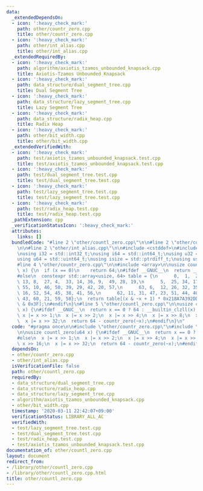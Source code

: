 ```yaml
---
data:
  _extendedDependsOn:
  - icon: ':heavy_check_mark:'
    path: other/countr_zero.cpp
    title: other/countr_zero.cpp
  - icon: ':heavy_check_mark:'
    path: other/int_alias.cpp
    title: other/int_alias.cpp
  _extendedRequiredBy:
  - icon: ':heavy_check_mark:'
    path: algorithm/axiotis_tzamos_unbounded_knapsack.cpp
    title: Axiotis-Tzamos Unbounded Knapsack
  - icon: ':heavy_check_mark:'
    path: data_structure/dual_segment_tree.cpp
    title: Dual Segment Tree
  - icon: ':heavy_check_mark:'
    path: data_structure/lazy_segment_tree.cpp
    title: Lazy Segment Tree
  - icon: ':heavy_check_mark:'
    path: data_structure/radix_heap.cpp
    title: Radix Heap
  - icon: ':heavy_check_mark:'
    path: other/bit_width.cpp
    title: other/bit_width.cpp
  _extendedVerifiedWith:
  - icon: ':heavy_check_mark:'
    path: test/axiotis_tzamos_unbounded_knapsack.test.cpp
    title: test/axiotis_tzamos_unbounded_knapsack.test.cpp
  - icon: ':heavy_check_mark:'
    path: test/dual_segment_tree.test.cpp
    title: test/dual_segment_tree.test.cpp
  - icon: ':heavy_check_mark:'
    path: test/lazy_segment_tree.test.cpp
    title: test/lazy_segment_tree.test.cpp
  - icon: ':heavy_check_mark:'
    path: test/radix_heap.test.cpp
    title: test/radix_heap.test.cpp
  _pathExtension: cpp
  _verificationStatusIcon: ':heavy_check_mark:'
  attributes:
    links: []
  bundledCode: "#line 2 \"other/countl_zero.cpp\"\n\n#line 2 \"other/countr_zero.cpp\"\
    \n\n#line 2 \"other/int_alias.cpp\"\n\n#include <cstddef>\n#include <cstdint>\n\
    \nusing i32 = std::int32_t;\nusing i64 = std::int64_t;\nusing u32 = std::uint32_t;\n\
    using u64 = std::uint64_t;\nusing isize = std::ptrdiff_t;\nusing usize = std::size_t;\n\
    #line 4 \"other/countr_zero.cpp\"\n\n#include <array>\n\nusize countr_zero(u64\
    \ x) {\n  if (x == 0)\n    return 64;\n#ifdef __GNUC__\n  return __builtin_ctzll(x);\n\
    #else\n  constexpr std::array<usize, 64> table = {\n      0,  1,  2,  7,  3, \
    \ 13, 8,  27, 4,  33, 14, 36, 9,  49, 28, 19,\n      5,  25, 34, 17, 15, 53, 37,\
    \ 55, 10, 46, 50, 39, 29, 42, 20, 57,\n      63, 6,  12, 26, 32, 35, 48, 18, 24,\
    \ 16, 52, 54, 45, 38, 41, 56,\n      62, 11, 31, 47, 23, 51, 44, 40, 61, 30, 22,\
    \ 43, 60, 21, 59, 58};\n  return table[(x & ~x + 1) * 0x218A7A392DD9ABF >> 58\
    \ & 0x3F];\n#endif\n}\n#line 5 \"other/countl_zero.cpp\"\n\nusize countl_zero(u64\
    \ x) {\n#ifdef __GNUC__\n  return x == 0 ? 64 : __builtin_clzll(x);\n#else\n \
    \ x |= x >> 1;\n  x |= x >> 2;\n  x |= x >> 4;\n  x |= x >> 8;\n  x |= x >> 16;\n\
    \  x |= x >> 32;\n  return 64 - countr_zero(~x);\n#endif\n}\n"
  code: "#pragma once\n\n#include \"other/countr_zero.cpp\"\n#include \"other/int_alias.cpp\"\
    \n\nusize countl_zero(u64 x) {\n#ifdef __GNUC__\n  return x == 0 ? 64 : __builtin_clzll(x);\n\
    #else\n  x |= x >> 1;\n  x |= x >> 2;\n  x |= x >> 4;\n  x |= x >> 8;\n  x |=\
    \ x >> 16;\n  x |= x >> 32;\n  return 64 - countr_zero(~x);\n#endif\n}\n"
  dependsOn:
  - other/countr_zero.cpp
  - other/int_alias.cpp
  isVerificationFile: false
  path: other/countl_zero.cpp
  requiredBy:
  - data_structure/dual_segment_tree.cpp
  - data_structure/radix_heap.cpp
  - data_structure/lazy_segment_tree.cpp
  - algorithm/axiotis_tzamos_unbounded_knapsack.cpp
  - other/bit_width.cpp
  timestamp: '2020-03-11 22:42:07+09:00'
  verificationStatus: LIBRARY_ALL_AC
  verifiedWith:
  - test/lazy_segment_tree.test.cpp
  - test/dual_segment_tree.test.cpp
  - test/radix_heap.test.cpp
  - test/axiotis_tzamos_unbounded_knapsack.test.cpp
documentation_of: other/countl_zero.cpp
layout: document
redirect_from:
- /library/other/countl_zero.cpp
- /library/other/countl_zero.cpp.html
title: other/countl_zero.cpp
---
```

